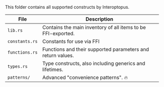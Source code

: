 This folder contains all supported constructs by Interoptopus.

| File           | Description                                                  |
|----------------|--------------------------------------------------------------|
| `lib.rs`       | Contains the main inventory of all items to be FFI-exported. |
| `constants.rs` | Constants for use via FFI                                    |
| `functions.rs` | Functions and their supported parameters and return values.  |
| `types.rs`     | Type constructs, also including generics and lifetimes.      |
| `patterns/`    | Advanced "convenience patterns". 🔥                          |
